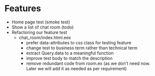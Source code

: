 # Features

- Home page test (smoke test)
- Show a list of chat room (todo)
- Refactoring our feature test
  - chat_room/index.html.eex
    - prefer data-attributes to css class for testing feature
    - change test to business term rather than technical term
    - extract Query.data to a meaningful function
    - improve test body to match the description
    - remove redundant code from room.ex (as we don't need now.  Later we will add it as needed as per requirement)